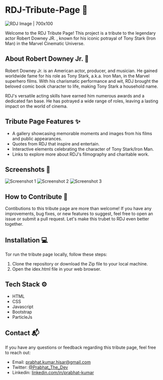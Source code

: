 # RDJ-Tribute-Page  🌟
![RDJ Image | 700x100](https://github.com/PrabhatKumarDev/RDJ-Tribute-Page/assets/141265260/18b5dc80-66a2-4bac-a60c-f7a3f040eb89)

Welcome to the RDJ Tribute Page! This project is a tribute to the legendary actor Robert Downey JR. , known for his iconic potrayal of Tony Stark (Iron Man) in the Marvel Cinematic Universe.

## About Robert Downey Jr. 🌟
Robert Downey Jr. is an American actor, producer, and musician. He gained worldwide fame for his role as Tony Stark, a.k.a. Iron Man, in the Marvel superhero films. With his charismatic performance and wit, RDJ brought the beloved comic book character to life, making Tony Stark a household name.

RDJ's versatile acting skills have earned him numerous awards and a dedicated fan base. He has potrayed a wide range of roles, leaving a lasting impact on the world of cinema.

## Tribute Page Features ✨

- A gallery showcasing memorable moments and images from his films and public appearances.
- Quotes from RDJ that inspire and entertain.
- Interactive elements celebrating the character of Tony Stark/Iron Man.
- Links to explore more about RDJ's filmography and charitable work.

## Screenshots 📸
![Screenshot 1](link-to-screenshot-1)
![Screenshot 2](link-to-screenshot-2)
![Screenshot 3](link-to-screenshot-3)

## How to Contribute 🔧

Contibutions to this tribute page are more than welcome! If you have any improvements, bug fixes, or new features to suggest, feel free to open an issue or submit a pull request. Let's make this trubet to RDJ even better together.

## Installation 💻

Tor run the tribute page locally, follow these steps:
1. Clone the repository or download the Zip file to your local machine.
2. Open the idex.html file in your web browser.

## Tech Stack ⚙️

- HTML
- CSS
- Javascript
- Bootstrap
- ParticleJs

## Contact 📬

If you have any questions or feedback regarding this tribute page, feel free to reach out:

- Email: prabhat.kumar.hisar@gmail.com
- Twitter: [@Prabhat_The_Dev](https://twitter.com/Prabhat_The_Dev)
- Linkedin: [linkedin.com/in/prabhat-kumar](https://www.linkedin.com/in/prabhat-kumar-765847286/)





